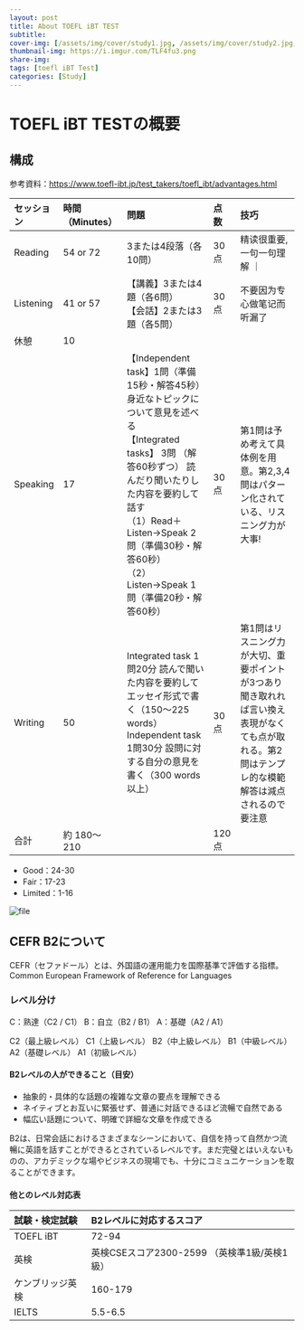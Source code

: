 ```yaml
---
layout: post
title: About TOEFL iBT TEST
subtitle: 
cover-img: [/assets/img/cover/study1.jpg, /assets/img/cover/study2.jpg, /assets/img/cover/study3.jpg]
thumbnail-img: https://i.imgur.com/TLF4fu3.png
share-img:
tags: [toefl iBT Test]
categories: [Study]
---
```


# TOEFL iBT TESTの概要
##  構成
参考資料：https://www.toefl-ibt.jp/test_takers/toefl_ibt/advantages.html

| セッション | 時間（Minutes） | 問題 | 点数 | 技巧 |
| :-- | :-- | :-- | :-- | :-- |
| Reading | 54 or 72 | 3または4段落（各10問）| 30点 | 精读很重要,一句一句理解 ｜
| Listening | 41 or 57 | 【講義】3または4題（各6問）</br>【会話】2または3題（各5問）| 30点 | 不要因为专心做笔记而听漏了 |
| 休憩| 10  | | | |
| Speaking | 17 | 【Independent task】1問（準備15秒・解答45秒）身近なトピックについて意見を述べる <br>【Integrated tasks】 3問 （解答60秒ずつ） 読んだり聞いたりした内容を要約して話す<br>（1）Read＋Listen→Speak 2問（準備30秒・解答60秒）<br>（2）Listen→Speak 1問（準備20秒・解答60秒）| 30点 | 第1問は予め考えて具体例を用意。第2,3,4問はパターン化されている、リスニング力が大事!|
| Writing | 50  | Integrated task 1問20分 読んで聞いた内容を要約してエッセイ形式で書く（150～225 words）<br> Independent task 1問30分  設問に対する自分の意見を書く（300 words以上） | 30点  |第1問はリスニング力が大切、重要ポイントが3つあり聞き取れれば言い換え表現がなくても点が取れる。第2問はテンプレ的な模範解答は減点されるので要注意 |
| 合計 | 約 180〜210 |  | 120点 | |

* Good：24-30
* Fair：17-23
* Limited：1-16

![file](https://i.imgur.com/TLF4fu3.png)

## CEFR B2について
CEFR（セファドール）とは、外国語の運用能力を国際基準で評価する指標。  
Common European Framework of Reference for Languages

### レベル分け
 C：熟達（C2 / C1）
 B：自立（B2 / B1）
 A：基礎（A2 / A1）

C2（最上級レベル）
C1（上級レベル）
B2（中上級レベル）
B1（中級レベル）
A2（基礎レベル）
A1（初級レベル）

#### B2レベルの人ができること（目安）
* 抽象的・具体的な話題の複雑な文章の要点を理解できる
* ネイティブとお互いに緊張せず、普通に対話できるほど流暢で自然である
* 幅広い話題について、明確で詳細な文章を作成できる

B2は、日常会話におけるさまざまなシーンにおいて、自信を持って自然かつ流暢に英語を話すことができるとされているレベルです。まだ完璧とはいえないものの、アカデミックな場やビジネスの現場でも、十分にコミュニケーションを取ることができます。

#### 他とのレベル対応表
| 試験・検定試験 | B2レベルに対応するスコア |
|:--| :--|
| TOEFL iBT | 72-94 |
| 英検 | 英検CSEスコア2300-2599 （英検準1級/英検1級）|
| ケンブリッジ英検 | 160-179 |
| IELTS | 5.5-6.5 |
